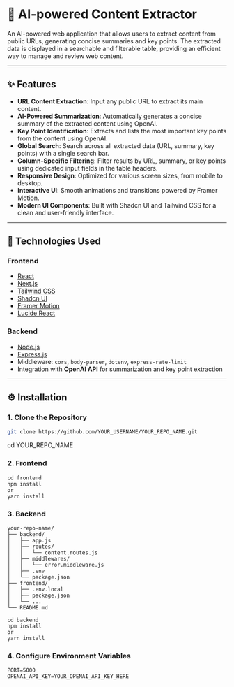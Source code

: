 # 🧠 AI-powered Content Extractor

An AI-powered web application that allows users to extract content from public URLs, generating concise summaries and key points. The extracted data is displayed in a searchable and filterable table, providing an efficient way to manage and review web content.

---

## ✨ Features

- **URL Content Extraction**: Input any public URL to extract its main content.
- **AI-Powered Summarization**: Automatically generates a concise summary of the extracted content using OpenAI.
- **Key Point Identification**: Extracts and lists the most important key points from the content using OpenAI.
- **Global Search**: Search across all extracted data (URL, summary, key points) with a single search bar.
- **Column-Specific Filtering**: Filter results by URL, summary, or key points using dedicated input fields in the table headers.
- **Responsive Design**: Optimized for various screen sizes, from mobile to desktop.
- **Interactive UI**: Smooth animations and transitions powered by Framer Motion.
- **Modern UI Components**: Built with Shadcn UI and Tailwind CSS for a clean and user-friendly interface.

---

## 🚀 Technologies Used

### Frontend

- [React](https://reactjs.org/)
- [Next.js](https://nextjs.org/)
- [Tailwind CSS](https://tailwindcss.com/)
- [Shadcn UI](https://ui.shadcn.com/)
- [Framer Motion](https://www.framer.com/motion/)
- [Lucide React](https://lucide.dev/)

### Backend

- [Node.js](https://nodejs.org/)
- [Express.js](https://expressjs.com/)
- Middleware: `cors`, `body-parser`, `dotenv`, `express-rate-limit`
- Integration with **OpenAI API** for summarization and key point extraction

---

## ⚙️ Installation

### 1. Clone the Repository

```bash
git clone https://github.com/YOUR_USERNAME/YOUR_REPO_NAME.git
```
cd YOUR_REPO_NAME

### 2. Frontend
```
cd frontend
npm install
or
yarn install
```

### 3. Backend
```
your-repo-name/
├── backend/
│   ├── app.js
│   ├── routes/
│   │   └── content.routes.js
│   ├── middlewares/
│   │   └── error.middleware.js
│   ├── .env
│   └── package.json
├── frontend/
│   ├── .env.local
│   ├── package.json
│   └── ...
└── README.md

cd backend
npm install
or
yarn install
```

### 4.  Configure Environment Variables
```
PORT=5000
OPENAI_API_KEY=YOUR_OPENAI_API_KEY_HERE
```
